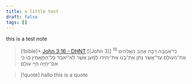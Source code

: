 ```yaml
---
title: a little test
draft: false
tags: []
---
```

 
this is a test note

> [!bible]+ [John 3:16 - DHNT](https://bolls.life/DHNT/43/3/) [[John 3]]
>  <sup> 16 </sup>כִּי־אַהֲבָה רַבָּה אָהַב הָאֱלֹהִים אֶת־הָעוֹלָם עַד־אֲשֶׁר נָתַן אֶת־בְּנוֹ אֶת־יְחִידוֹ לְמַעַן אֲשֶׁר לֹא־יֹאבַד כָּל־הַמַּאֲמִין בּוֹ כִּי אִם־יִחְיֶה חַיֵּי עוֹלָם׃

> [!quote] hallo
>this is a quote


